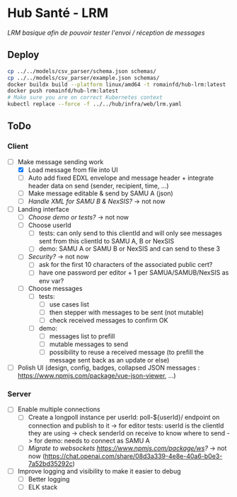 # Hub Santé - LRM
_LRM basique afin de pouvoir tester l'envoi / réception de messages_

## Deploy
```bash
cp ../../models/csv_parser/schema.json schemas/
cp ../../models/csv_parser/example.json schemas/
docker buildx build --platform linux/amd64 -t romainfd/hub-lrm:latest .
docker push romainfd/hub-lrm:latest
# Make sure you are on correct Kubernetes context
kubectl replace --force -f ../../hub/infra/web/lrm.yaml
```

## ToDo
### Client
- [ ] Make message sending work
  - [x] Load message from file into UI
  - [ ] Auto add fixed EDXL envelope and message header + integrate header data on send (sender, recipient, time, ...)
  - [ ] Make message editable & send by SAMU A (json)
  - [ ] _Handle XML for SAMU B & NexSIS?_ -> not now
- [ ] Landing interface 
  - [ ] _Choose demo or tests?_ -> not now
  - [ ] Choose userId
    - [ ] tests: can only send to this clientId and will only see messages sent from this clientId to SAMU A, B or NexSIS
    - [ ] demo: SAMU A or SAMU B or NexSIS and can send to these 3
  - [ ] _Security?_ -> not now
    - [ ] ask for the first 10 characters of the associated public cert?
    - [ ] have one password per editor + 1 per SAMUA/SAMUB/NexSIS as env var?
  - [ ] Choose messages
    - [ ] tests: 
      - [ ] use cases list
      - [ ] then stepper with messages to be sent (not mutable)
      - [ ] check received messages to confirm OK
    - [ ] demo: 
      - [ ] messages list to prefill
      - [ ] mutable messages to send
      - [ ] possibility to reuse a received message (to prefill the message sent back as an update or else)
- [ ] Polish UI (design, config, badges, collapsed JSON messages : https://www.npmjs.com/package/vue-json-viewer, ...)

### Server
- [ ] Enable multiple connections
    - [ ] Create a longpoll instance per userId: poll-${userId}/ endpoint on connection and publish to it
      -> for editor tests: userId is the clientId they are using -> check senderId on receive to know where to send
      -> for demo: needs to connect as SAMU A
    - [ ] _Migrate to websockets https://www.npmjs.com/package/ws?_ -> not now (https://chat.openai.com/share/08d3a339-4e8e-40a6-b0e3-7a52bd35292c)
- [ ] Improve logging and visibility to make it easier to debug
    - [ ] Better logging
    - [ ] ELK stack
